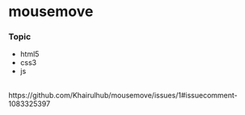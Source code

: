 # mousemove
<h3>Topic</h3>
<ul>
  <li>html5</li>
  <li>css3</li>
  <li>js</li>
 </ul>
 <br>
 https://github.com/Khairulhub/mousemove/issues/1#issuecomment-1083325397
